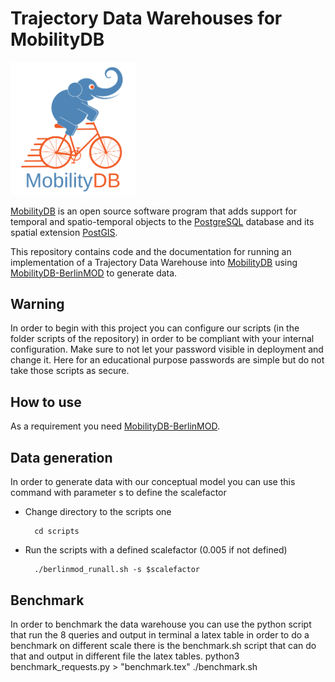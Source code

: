 Trajectory Data Warehouses for MobilityDB
==================================

<img src="doc/images/mobilitydb-logo.svg" width="200" alt="MobilityDB Logo" />

[MobilityDB](https://github.com/ULB-CoDE-WIT/MobilityDB) is an open source software program that adds support for temporal and spatio-temporal objects to the [PostgreSQL](https://www.postgresql.org/) database and its spatial extension [PostGIS](http://postgis.net/).

This repository contains code and the documentation for running an implementation of a Trajectory Data Warehouse into [MobilityDB](https://github.com/ULB-CoDE-WIT/MobilityDB) using [MobilityDB-BerlinMOD](https://github.com/MobilityDB/MobilityDB-BerlinMOD) to generate data.

Warning
-------------
In order to begin with this project you can configure our scripts (in the folder scripts of the repository) in order to be compliant 
with your internal configuration. Make sure to not let your password visible in deployment and change it. Here for an educational 
purpose passwords are simple but do not take those scripts as secure. 


How to use
-------------

As a requirement you need [MobilityDB-BerlinMOD](https://github.com/MobilityDB/MobilityDB-BerlinMOD).

## Data generation

In order to generate data with our conceptual model you can use this command with parameter s to define the scalefactor

* Change directory to the scripts one 

        cd scripts
* Run the scripts with a defined scalefactor (0.005 if not defined)

        ./berlinmod_runall.sh -s $scalefactor

## Benchmark 

In order to benchmark the data warehouse you can use the python script that run the 8 queries and output in terminal a latex table
in order to do a benchmark on different scale there is the benchmark.sh script that can do that and output in different file the
latex tables.
        python3 benchmark_requests.py > "benchmark.tex"
        ./benchmark.sh
